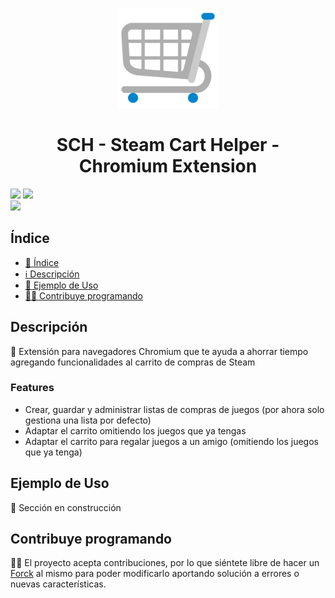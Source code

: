 <p align="center">
  <img width="160" height="160" alt="CacheLib" src="images/icon-160.png">
</p>
<h1 align="center"> SCH - Steam Cart Helper - Chromium Extension </h1>
<p align="left">
  <img src="https://img.shields.io/badge/license-MIT-blue">
  <img src="https://img.shields.io/badge/status-in%20development-yellow">
  <br>
  <img src="https://img.shields.io/github/stars/JLCareglio?style=social">
</p>

## Índice

- [📝 Índice](#índice)
- [ℹ️ Descripción](#descripción)
- [👀 Ejemplo de Uso](#ejemplo-de-uso)
- [🧑‍💻 Contribuye programando](#contribuye-programando)

## Descripción

<p>
  🛒 Extensión para navegadores Chromium que te ayuda a ahorrar tiempo agregando funcionalidades al carrito de compras de Steam
  <br>
  <h3>Features</h3>
  <ul>
    <li>Crear, guardar y administrar listas de compras de juegos (por ahora solo gestiona una lista por defecto)</li>
    <li>Adaptar el carrito omitiendo los juegos que ya tengas</li>
    <li>Adaptar el carrito para regalar juegos a un amigo (omitiendo los juegos que ya tenga)</li>
  </ul>
</p>

## Ejemplo de Uso

🚧 Sección en construcción

## Contribuye programando

🧑‍💻 El proyecto acepta contribuciones, por lo que siéntete libre de hacer un [Forck](https://github.com/JLCareglio/Steam-Cart-Helper-Chromium-Extension/fork) al mismo para poder modificarlo aportando solución a errores o nuevas características.
